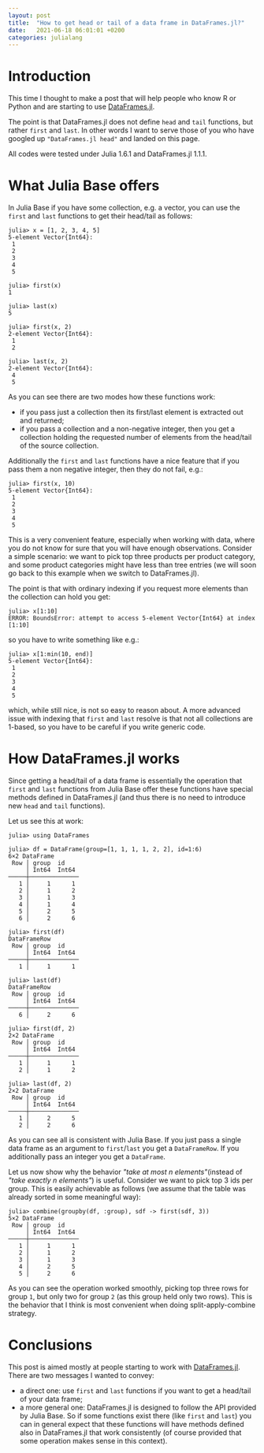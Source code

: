 ```yaml
---
layout: post
title:  "How to get head or tail of a data frame in DataFrames.jl?"
date:   2021-06-18 06:01:01 +0200
categories: julialang
---
```


# Introduction

This time I thought to make a post that will help people who know R or Python
and are starting to use [DataFrames.jl][df].

The point is that DataFrames.jl does not define `head` and `tail` functions,
but rather `first` and `last`. In other words I want to serve those
of you who have googled up `"DataFrames.jl head"` and landed on this page.

All codes were tested under Julia 1.6.1 and DataFrames.jl 1.1.1.

# What Julia Base offers

In Julia Base if you have some collection, e.g. a vector, you can use the
`first` and `last` functions to get their head/tail as follows:

```
julia> x = [1, 2, 3, 4, 5]
5-element Vector{Int64}:
 1
 2
 3
 4
 5

julia> first(x)
1

julia> last(x)
5

julia> first(x, 2)
2-element Vector{Int64}:
 1
 2

julia> last(x, 2)
2-element Vector{Int64}:
 4
 5
```

As you can see there are two modes how these functions work:
* if you pass just a collection then its first/last element is extracted out
  and returned;
* if you pass a collection and a non-negative integer, then you get a collection
  holding the requested number of elements from the head/tail of the source
  collection.

Additionally the `first` and `last` functions have a nice feature that if you
pass them a non negative integer, then they do not fail, e.g.:

```
julia> first(x, 10)
5-element Vector{Int64}:
 1
 2
 3
 4
 5
```

This is a very convenient feature, especially when working with data, where you
do not know for sure that you will have enough observations. Consider a simple
scenario: we want to pick top three products per product category, and some
product categories might have less than tree entries (we will soon go back to
this example when we switch to DataFrames.jl).

The point is that with ordinary indexing if you request more elements than the
collection can hold you get:

```
julia> x[1:10]
ERROR: BoundsError: attempt to access 5-element Vector{Int64} at index [1:10]
```

so you have to write something like e.g.:

```
julia> x[1:min(10, end)]
5-element Vector{Int64}:
 1
 2
 3
 4
 5
```

which, while still nice, is not so easy to reason about. A more advanced issue
with indexing that `first` and `last` resolve is that not all collections are
1-based, so you have to be careful if you write generic code.

# How DataFrames.jl works

Since getting a head/tail of a data frame is essentially the operation that
`first` and `last` functions from Julia Base offer these functions have
special methods defined in DataFrames.jl (and thus there is no need to introduce
new `head` and `tail` functions).

Let us see this at work:

```
julia> using DataFrames

julia> df = DataFrame(group=[1, 1, 1, 1, 2, 2], id=1:6)
6×2 DataFrame
 Row │ group  id
     │ Int64  Int64
─────┼──────────────
   1 │     1      1
   2 │     1      2
   3 │     1      3
   4 │     1      4
   5 │     2      5
   6 │     2      6

julia> first(df)
DataFrameRow
 Row │ group  id
     │ Int64  Int64
─────┼──────────────
   1 │     1      1

julia> last(df)
DataFrameRow
 Row │ group  id
     │ Int64  Int64
─────┼──────────────
   6 │     2      6

julia> first(df, 2)
2×2 DataFrame
 Row │ group  id
     │ Int64  Int64
─────┼──────────────
   1 │     1      1
   2 │     1      2

julia> last(df, 2)
2×2 DataFrame
 Row │ group  id
     │ Int64  Int64
─────┼──────────────
   1 │     2      5
   2 │     2      6
```

As you can see all is consistent with Julia Base. If you just pass a single
data frame as an argument to `first`/`last` you get a `DataFrameRow`. If you
additionally pass an integer you get a `DataFrame`.

Let us now show why the behavior *"take at most n elements"*(instead of *"take
exactly n elements"*) is useful. Consider we want to pick top 3 ids
per group. This is easily achievable as follows (we assume that the table was
already sorted in some meaningful way):

```
julia> combine(groupby(df, :group), sdf -> first(sdf, 3))
5×2 DataFrame
 Row │ group  id
     │ Int64  Int64
─────┼──────────────
   1 │     1      1
   2 │     1      2
   3 │     1      3
   4 │     2      5
   5 │     2      6
```

As you can see the operation worked smoothly, picking top three rows for group
`1`, but only two for group `2` (as this group held only two rows). This is the
behavior that I think is most convenient when doing split-apply-combine
strategy.

# Conclusions

This post is aimed mostly at people starting to work with [DataFrames.jl][df].
There are two messages I wanted to convey:
* a direct one: use `first` and `last` functions if you want to get a head/tail
  of your data frame;
* a more general one: DataFrames.jl is designed to follow the API provided by
  Julia Base. So if some functions exist there (like `first` and `last`) you can
  in general expect that these functions will have methods defined also in
  DataFrames.jl that work consistently (of course provided that some operation
  makes sense in this context).

[df]: https://github.com/JuliaData/DataFrames.jl
